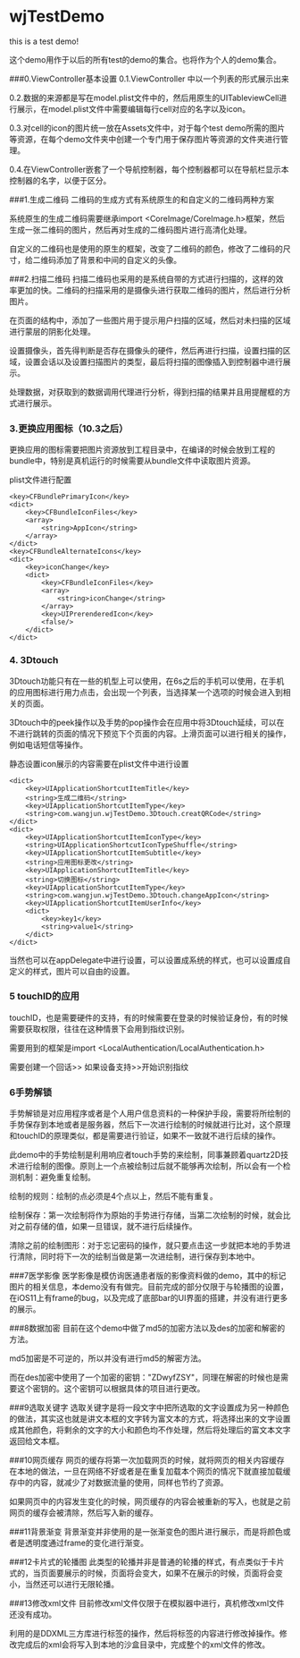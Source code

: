 # wjTestDemo
this is a test demo!

这个demo用作于以后的所有test的demo的集合。也将作为个人的demo集合。

###0.ViewController基本设置
0.1.ViewController 中以一个列表的形式展示出来

0.2.数据的来源都是写在model.plist文件中的，然后用原生的UITableviewCell进行展示，在model.plist文件中需要编辑每行cell对应的名字以及icon。

0.3.对cell的icon的图片统一放在Assets文件中，对于每个test demo所需的图片等资源，在每个demo文件夹中创建一个专门用于保存图片等资源的文件夹进行管理。

0.4.在ViewController嵌套了一个导航控制器，每个控制器都可以在导航栏显示本控制器的名字，以便于区分。

###1.生成二维码
二维码的生成方式有系统原生的和自定义的二维码两种方案

系统原生的生成二维码需要继承import \<CoreImage/CoreImage.h\>框架，然后生成一张二维码的图片，然后再对生成的二维码图片进行高清化处理。

自定义的二维码也是使用的原生的框架，改变了二维码的颜色，修改了二维码的尺寸，给二维码添加了背景和中间的自定义的头像。

###2.扫描二维码
扫描二维码也采用的是系统自带的方式进行扫描的，这样的效率更加的快。二维码的扫描采用的是摄像头进行获取二维码的图片，然后进行分析图片。

在页面的结构中，添加了一些图片用于提示用户扫描的区域，然后对未扫描的区域进行蒙层的阴影化处理。

设置摄像头，首先得判断是否存在摄像头的硬件，然后再进行扫描，设置扫描的区域，设置会话以及设置扫描图片的类型，最后将扫描的图像插入到控制器中进行展示。

处理数据，对获取到的数据调用代理进行分析，得到扫描的结果并且用提醒框的方式进行展示。

### 3.更换应用图标（10.3之后）

更换应用的图标需要把图片资源放到工程目录中，在编译的时候会放到工程的bundle中，特别是真机运行的时候需要从bundle文件中读取图片资源。

plist文件进行配置

	<key>CFBundlePrimaryIcon</key>
	<dict>
		<key>CFBundleIconFiles</key>
		<array>
			<string>AppIcon</string>
		</array>
	</dict>
	<key>CFBundleAlternateIcons</key>
	<dict>
		<key>iconChange</key>
		<dict>
			<key>CFBundleIconFiles</key>
			<array>
				<string>iconChange</string>
			</array>
			<key>UIPrerenderedIcon</key>
			<false/>
		</dict>
	</dict>

### 4. 3Dtouch

3Dtouch功能只有在一些的机型上可以使用，在6s之后的手机可以使用，在手机的应用图标进行用力点击，会出现一个列表，当选择某一个选项的时候会进入到相关的页面。

3Dtouch中的peek操作以及手势的pop操作会在应用中将3Dtouch延续，可以在不进行跳转的页面的情况下预览下个页面的内容。上滑页面可以进行相关的操作，例如电话短信等操作。

静态设置icon展示的内容需要在plist文件中进行设置

	<dict>
		<key>UIApplicationShortcutItemTitle</key>
		<string>生成二维码</string>
		<key>UIApplicationShortcutItemType</key>
		<string>com.wangjun.wjTestDemo.3Dtouch.creatQRCode</string>
	</dict>
	<dict>
		<key>UIApplicationShortcutItemIconType</key>
		<string>UIApplicationShortcutIconTypeShuffle</string>
		<key>UIApplicationShortcutItemSubtitle</key>
		<string>应用图标更改</string>
		<key>UIApplicationShortcutItemTitle</key>
		<string>切换图标</string>
		<key>UIApplicationShortcutItemType</key>
		<string>com.wangjun.wjTestDemo.3Dtouch.changeAppIcon</string>
		<key>UIApplicationShortcutItemUserInfo</key>
		<dict>
			<key>key1</key>
			<string>value1</string>
		</dict>
	</dict>
当然也可以在appDelegate中进行设置，可以设置成系统的样式，也可以设置成自定义的样式，图片可以自由的设置。



### 5 touchID的应用

touchID，也是需要硬件的支持，有的时候需要在登录的时候验证身份，有的时候需要获取权限，往往在这种情景下会用到指纹识别。

需要用到的框架是import \<LocalAuthentication/LocalAuthentication.h\>

需要创建一个回话>> 如果设备支持>>开始识别指纹

### 6手势解锁

手势解锁是对应用程序或者是个人用户信息资料的一种保护手段，需要将所绘制的手势保存到本地或者是服务器，然后下一次进行绘制的时候就进行比对，这个原理和touchID的原理类似，都是需要进行验证，如果不一致就不进行后续的操作。

此demo中的手势绘制是利用响应者touch手势的来绘制，同事兼顾着quartz2D技术进行绘制的图像。原则上一个点被绘制过后就不能够再次绘制，所以会有一个检测机制：避免重复绘制。

绘制的规则：绘制的点必须是4个点以上，然后不能有重复。

绘制保存：第一次绘制将作为原始的手势进行存储，当第二次绘制的时候，就会比对之前存储的值，如果一旦错误，就不进行后续操作。

清除之前的绘制图形：对于忘记密码的操作，就只要点击这一步就把本地的手势进行清除，同时将下一次的绘制当做是第一次进绘制，进行保存到本地中。


###7医学影像
医学影像是模仿询医通患者版的影像资料做的demo，其中的标记图片的相关信息，本demo没有有做完。目前完成的部分仅限于与轮播图的设置，在iOS11上有frame的bug，以及完成了底部bar的UI界面的搭建，并没有进行更多的展示。

###8数据加密
目前在这个demo中做了md5的加密方法以及des的加密和解密的方法。

md5加密是不可逆的，所以并没有进行md5的解密方法。

而在des加密中使用了一个加密的密钥："ZDwyfZSY"，同理在解密的时候也是需要这个密钥的。这个密钥可以根据具体的项目进行更改。

###9选取关键字
选取关键字是将一段文字中把所选取的文字设置成为另一种颜色的做法，其实这也就是讲文本框的文字转为富文本的方式，将选择出来的文字设置成其他颜色，将剩余的文字的大小和颜色均不作处理，然后将处理后的富文本文字返回给文本框。

###10网页缓存
网页的缓存将第一次加载网页的时候，就将网页的相关内容缓存在本地的做法，一旦在网络不好或者是在重复加载本个网页的情况下就直接加载缓存中的内容，就减少了对数据流量的使用，同样也节约了资源。

如果网页中的内容发生变化的时候，网页缓存的内容会被重新的写入，也就是之前网页的缓存会被清除，然后写入新的缓存。

###11背景渐变
背景渐变并非使用的是一张渐变色的图片进行展示，而是将颜色或者是透明度通过frame的变化进行渐变。

###12卡片式的轮播图
此类型的轮播并非是普通的轮播的样式，有点类似于卡片式的，当页面要展示的时候，页面将会变大，如果不在展示的时候，页面将会变小，当然还可以进行无限轮播。

###13修改xml文件
目前修改xml文件仅限于在模拟器中进行，真机修改xml文件还没有成功。

利用的是DDXML三方库进行标签的操作，然后将标签的内容进行修改掉操作。修改完成后的xml会将写入到本地的沙盒目录中，完成整个的xml文件的修改。
